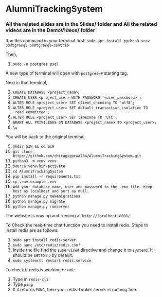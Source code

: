 # AlumniTrackingSystem

### All the related slides are in the Slides/ folder and All the related videos are in the DemoVideos/ folder

Run this command in your terminal first:
`sudo apt install python3-venv postgresql postgresql-contrib`

Then,
1. `sudo -u postgres psql`

A new type of terminal will open with `postgres=#` starting tag.

Next in that terminal,

2. `CREATE DATABASE <project_name>`;
3. `CREATE USER <project_user> WITH PASSWORD '<user_password>';`
4. `ALTER ROLE <project_user> SET client_encoding TO 'utf8';`
5. `ALTER ROLE <project_user> SET default_transaction_isolation TO 'read committed';`
6. `ALTER ROLE <project_user> SET timezone TO 'UTC';`
7. `GRANT ALL PRIVILEGES ON DATABASE <project_name> TO <project_user>;`
8. `\q`

You will be back to the original terminal.

9. `mkdir SIH && cd SIH`
10. `git clone https://github.com/chiragagarwal54/AlumniTrackingSystem.git`
11. `python3 -m venv venv`
12. `source venv/bin/activate`
13. `cd AlumniTrackingSystem`
14. `pip install -r requirements.txt`
15. `cp .env.example .env`
16. `Add your database name, user and password to the .env file. Keep host as localhost and port as null.`
17. `python manage.py makemigrations`
18. `python manage.py migrate`
19. `python manage.py runserver`

The website is now up and running at `http://localhost:8000/`

To Check the reak-time chat function you need to install redis. Steps to install redis are as follows:

1. `sudo apt install redis-server`
2. `sudo nano /etc/redis/redis.conf`
3. Inside the file find the `supervised` directive and change it to `systemd`. It should be set to `no` by     default.
4. `sudo systemctl restart redis.service`

To check if redis is working or not:

1. Type in `redis-cli`
2. Type `ping`
3. If it returns `PONG`, then your redis-broker server is running fine.
